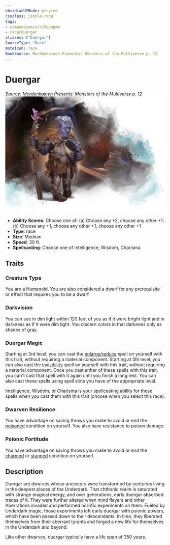 ```yaml
---
obsidianUIMode: preview
cssclass: json5e-race
tags:
- compendium/src/5e/mpmm
- race/duergar
aliases: ["Duergar"]
SourceType: "Race"
NoteIcon: race
BookSource: Mordenkainen Presents: Monsters of the Multiverse p. 12
---
```

# Duergar
*Source: Mordenkainen Presents: Monsters of the Multiverse p. 12*  
![](/3-Mechanics/CLI/races/img/duergar.webp#right)  

- **Ability Scores**: Choose one of: (a) Choose any +2, choose any other +1; (b) Choose any +1, choose any other +1, choose any other +1
- **Type**: race
- **Size**: Medium
- **Speed**: 30 ft.
- **Spellcasting**: Choose one of Intelligence, Wisdom, Charisma

## Traits

### Creature Type

You are a Humanoid. You are also considered a dwarf for any prerequisite or effect that requires you to be a dwarf.

### Darkvision

You can see in dim light within 120 feet of you as if it were bright light and in darkness as if it were dim light. You discern colors in that darkness only as shades of gray.

### Duergar Magic

Starting at 3rd level, you can cast the [enlarge/reduce](/3-Mechanics/CLI/spells/enlarge-reduce.md) spell on yourself with this trait, without requiring a material component. Starting at 5th level, you can also cast the [invisibility](/3-Mechanics/CLI/spells/invisibility.md) spell on yourself with this trait, without requiring a material component. Once you cast either of these spells with this trait, you can't cast that spell with it again until you finish a long rest. You can also cast these spells using spell slots you have of the appropriate level.

Intelligence, Wisdom, or Charisma is your spellcasting ability for these spells when you cast them with this trait (choose when you select this race).

### Dwarven Resilience

You have advantage on saving throws you make to avoid or end the [poisoned](/3-Mechanics/CLI/rules/conditions.md#poisoned) condition on yourself. You also have resistance to poison damage.

### Psionic Fortitude

You have advantage on saving throws you make to avoid or end the [charmed](/3-Mechanics/CLI/rules/conditions.md#charmed) or [stunned](/3-Mechanics/CLI/rules/conditions.md#stunned) condition on yourself.

## Description

Duergar are dwarves whose ancestors were transformed by centuries living in the deepest places of the Underdark. That chthonic realm is saturated with strange magical energy, and over generations, early duergar absorbed traces of it. They were further altered when mind flayers and other Aberrations invaded and performed horrific experiments on them. Fueled by Underdark magic, those experiments left early duergar with psionic powers, which have been passed down to their descendants. In time, they liberated themselves from their aberrant tyrants and forged a new life for themselves in the Underdark and beyond.

Like other dwarves, duergar typically have a life span of 350 years.
